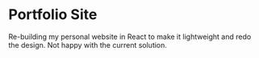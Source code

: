 # Portfolio Site

Re-building my personal website in React to make it lightweight and redo the design. Not happy with the current solution.
